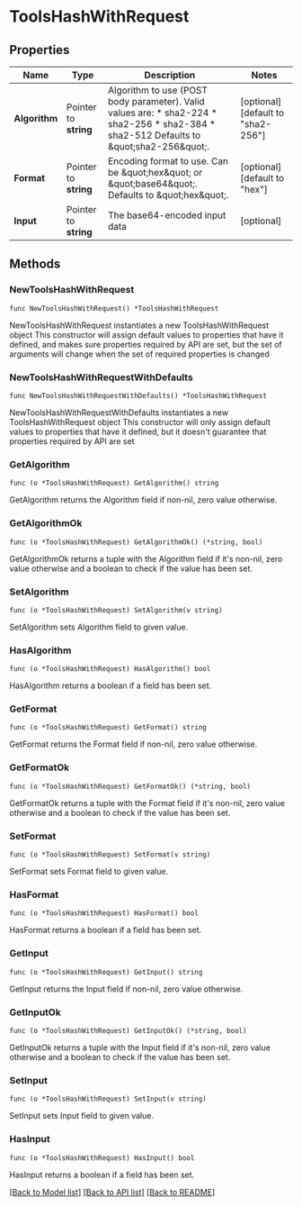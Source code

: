 # ToolsHashWithRequest

## Properties

Name | Type | Description | Notes
------------ | ------------- | ------------- | -------------
**Algorithm** | Pointer to **string** | Algorithm to use (POST body parameter). Valid values are: * sha2-224 * sha2-256 * sha2-384 * sha2-512 Defaults to \&quot;sha2-256\&quot;. | [optional] [default to "sha2-256"]
**Format** | Pointer to **string** | Encoding format to use. Can be \&quot;hex\&quot; or \&quot;base64\&quot;. Defaults to \&quot;hex\&quot;. | [optional] [default to "hex"]
**Input** | Pointer to **string** | The base64-encoded input data | [optional] 

## Methods

### NewToolsHashWithRequest

`func NewToolsHashWithRequest() *ToolsHashWithRequest`

NewToolsHashWithRequest instantiates a new ToolsHashWithRequest object
This constructor will assign default values to properties that have it defined,
and makes sure properties required by API are set, but the set of arguments
will change when the set of required properties is changed

### NewToolsHashWithRequestWithDefaults

`func NewToolsHashWithRequestWithDefaults() *ToolsHashWithRequest`

NewToolsHashWithRequestWithDefaults instantiates a new ToolsHashWithRequest object
This constructor will only assign default values to properties that have it defined,
but it doesn't guarantee that properties required by API are set

### GetAlgorithm

`func (o *ToolsHashWithRequest) GetAlgorithm() string`

GetAlgorithm returns the Algorithm field if non-nil, zero value otherwise.

### GetAlgorithmOk

`func (o *ToolsHashWithRequest) GetAlgorithmOk() (*string, bool)`

GetAlgorithmOk returns a tuple with the Algorithm field if it's non-nil, zero value otherwise
and a boolean to check if the value has been set.

### SetAlgorithm

`func (o *ToolsHashWithRequest) SetAlgorithm(v string)`

SetAlgorithm sets Algorithm field to given value.

### HasAlgorithm

`func (o *ToolsHashWithRequest) HasAlgorithm() bool`

HasAlgorithm returns a boolean if a field has been set.

### GetFormat

`func (o *ToolsHashWithRequest) GetFormat() string`

GetFormat returns the Format field if non-nil, zero value otherwise.

### GetFormatOk

`func (o *ToolsHashWithRequest) GetFormatOk() (*string, bool)`

GetFormatOk returns a tuple with the Format field if it's non-nil, zero value otherwise
and a boolean to check if the value has been set.

### SetFormat

`func (o *ToolsHashWithRequest) SetFormat(v string)`

SetFormat sets Format field to given value.

### HasFormat

`func (o *ToolsHashWithRequest) HasFormat() bool`

HasFormat returns a boolean if a field has been set.

### GetInput

`func (o *ToolsHashWithRequest) GetInput() string`

GetInput returns the Input field if non-nil, zero value otherwise.

### GetInputOk

`func (o *ToolsHashWithRequest) GetInputOk() (*string, bool)`

GetInputOk returns a tuple with the Input field if it's non-nil, zero value otherwise
and a boolean to check if the value has been set.

### SetInput

`func (o *ToolsHashWithRequest) SetInput(v string)`

SetInput sets Input field to given value.

### HasInput

`func (o *ToolsHashWithRequest) HasInput() bool`

HasInput returns a boolean if a field has been set.


[[Back to Model list]](../README.md#documentation-for-models) [[Back to API list]](../README.md#documentation-for-api-endpoints) [[Back to README]](../README.md)


